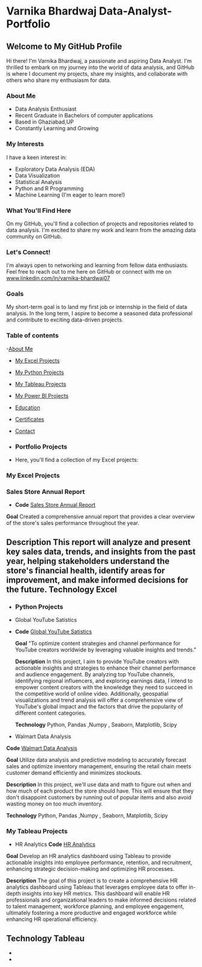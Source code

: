 # Varnika Bhardwaj Data-Analyst-Portfolio
## Welcome to My GitHub Profile 

Hi there! I'm Varnika Bhardwaj, a passionate and aspiring Data Analyst. I'm thrilled to embark on my journey into the world of data analysis, and GitHub is where I document my projects, share my insights, and collaborate with others who share my enthusiasm for data.

### About Me
<a Table of content="about-me"></a>

-  Data Analysis Enthusiast
-  Recent Graduate in Bachelors of computer applications
-  Based in Ghaziabad,UP
-  Constantly Learning and Growing

### My Interests

I have a keen interest in:

- Exploratory Data Analysis (EDA)
- Data Visualization
- Statistical Analysis
- Python and R Programming
- Machine Learning (I'm eager to learn more!)

### What You'll Find Here

On my GitHub, you'll find a collection of projects and repositories related to data analysis. I'm excited to share my work and learn from the amazing data community on GitHub.

### Let's Connect!

I'm always open to networking and learning from fellow data enthusiasts. Feel free to reach out to me here on GitHub or connect with me on www.linkedin.com/in/varnika-bhardwaj07

### Goals

My short-term goal is to land my first job or internship in the field of data analysis. In the long term, I aspire to become a seasoned data professional and contribute to exciting data-driven projects.

### Table of contents
-[About Me](#About-Me)
- [My Excel Projects](#my-excel-projects)
- [My Python Projects](#my-python-projects)
- [My Tableau Projects](#my-tableau-projects)
- [My Power BI Projects](#my-power-bi-projects)
- [Education](#education)
- [Certificates](#certificates)
- [Contact](#contact)

- ### Portfolio Projects
-  Here, you'll find a collection of my Excel projects:
  ### My Excel Projects
  ### Sales Store Annual Report
-    **Code** [Sales Store Annual Report](https://github.com/varnika0709/Sales-store-Annual-report-2022-using-excel)

  **Goal** Created a comprehensive annual report that provides a clear overview of the store's sales performance throughout the year.

 **Description** This report will analyze and present key sales data, trends, and insights from the past year, helping stakeholders understand the store's financial health, identify 
                   areas for improvement, and make informed decisions for the future.
  **Technology** Excel
-  

-  ### Python Projects
-   Global YouTube Satistics
-   
  **Code** [Global YouTube Satistics](https://github.com/varnika0709/Global-Youtube-satistics-using-python)
  
  **Goal** "To optimize content strategies and channel performance for YouTube creators worldwide by leveraging valuable insights and trends."
   
  **Description**  In this project, I aim to provide YouTube creators with actionable insights and strategies to enhance their channel 
  performance and audience engagement. By analyzing top YouTube channels, identifying regional influencers, and exploring earnings 
  data, I intend to empower content creators with the knowledge they need to succeed in the competitive world of online video. 
  Additionally, geospatial visualizations and trend analysis will offer a comprehensive view of YouTube's global impact and the factors 
  that drive the popularity of different content categories.
  
  **Technology** Python, Pandas ,Numpy , Seaborn, Matplotlib, Scipy
   
-   Walmart Data Analysis
    
  **Code** [Walmart Data Analysis](https://github.com/varnika0709/walmart-Data-analysis-using-python)
  
  **Goal** Utilize data analysis and predictive modeling to accurately forecast sales and optimize inventory management, ensuring the retail chain meets customer demand efficiently 
           and minimizes stockouts.
           
  **Description** In this project, we'll use data and math to figure out when and how much of each product the store should have. This will ensure that they don't disappoint customers 
                   by running out of popular items and also avoid wasting money on too much inventory.
                   
  **Technology** Python, Pandas ,Numpy , Seaborn, Matplotlib, Scipy
   
  ### My Tableau Projects
-  HR Analytics
**Code** [HR Analytics](https://public.tableau.com/views/HRanalyticsdashboard_16886703915220/HRanalyticsdashboard?:language=en-US&publish=yes&:display_count=n&:origin=viz_share_link)

**Goal**  Develop an HR analytics dashboard using Tableau to provide actionable insights into employee performance, retention, and recruitment, enhancing strategic decision-making and optimizing HR processes.

**Description** The goal of this project is to create a comprehensive HR analytics dashboard using Tableau that leverages employee data to offer in-depth insights into key HR metrics. This dashboard will enable HR professionals and organizational leaders to make informed decisions related to talent management, workforce planning, and employee engagement, ultimately fostering a more productive and engaged workforce while enhancing HR operational efficiency.

**Technology** Tableau
- 
-  
-  
       
     
     
    
   
   

















